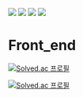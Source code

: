 <img src="https://img.shields.io/badge/html5-E34F26?style=flat&logo=html5&logoColor=white"/> <img src="https://img.shields.io/badge/css3-1572B6?style=flat&logo=css3&logoColor=white"/> <img src="https://img.shields.io/badge/javascript-F7DF1E?style=flat&logo=javascript&logoColor=white"/> <img src="https://img.shields.io/badge/React-61DAFB?style=flat&logo=React&logoColor=white"/> 
 
# Front_end

[![Solved.ac
프로필](http://mazassumnida.wtf/api/v2/generate_badge?boj=임채륜)](https://github.com/PBEM22)

[![Solved.ac
프로필](http://mazassumnida.wtf/api/v2/generate_badge?boj=조아빈멍청이)](https://github.com/whdkqls122)
